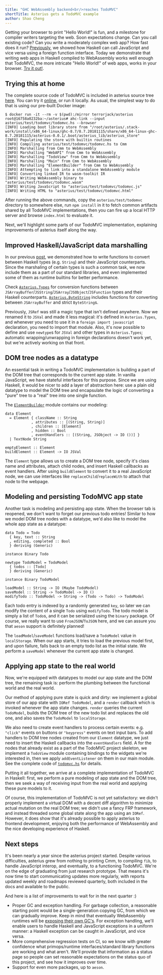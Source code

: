 ```yaml
---
title: "GHC WebAssembly backend<br/>reaches TodoMVC"
shortTitle: Asterius gets a TodoMVC example
author: Shao Cheng
---
```


Getting your browser to print "Hello World!" is fun, and a milestone
for compiler writers targeting the web. Soon expectations change. Can
you call existing code? Can you write a moderately complex web app?
How fast does it run? [Previously][asterius-ffi], we showed how
Haskell can call JavaScript and vice versa using a foreign function
interface. Today we demonstrate that writing web apps in Haskell
compiled to WebAssembly works well enough that TodoMVC, the more
intricate "Hello World!" of web apps, works in your
browser. [Try it out!][tweag-todomvc].

[asterius-ffi]: https://www.tweag.io/posts/2018-09-12-asterius-ffi.html
[tweag-todomvc]: https://tweag.io/wasm-todomvc

## Trying this at home

The complete source code of TodoMVC is included in asterius source
tree
[here](https://github.com/tweag/asterius/tree/master/asterius/test/todomvc).
You can try it [online][tweag-todomvc], or run it locally. As usual,
the simplest way to do that is using our pre-built Docker image:

```
$ docker run -it --rm -v $(pwd):/mirror terrorjack/asterius
root@16758a0232ba:~/asterius# ahc-link --input asterius/test/todomvc/todomvc.hs --browser
[INFO] Loading boot library store from "/root/asterius/.stack-work/install/x86_64-linux/ghc-8.7/8.7.20181115/share/x86_64-linux-ghc-8.7.20181115/asterius-0.0.1/.boot/asterius_lib/asterius_store"
[INFO] Populating the store with builtin routines
[INFO] Compiling asterius/test/todomvc/todomvc.hs to Cmm
[INFO] Marshalling from Cmm to WebAssembly
[INFO] Marshalling "WebAPI" from Cmm to WebAssembly
[INFO] Marshalling "TodoView" from Cmm to WebAssembly
[INFO] Marshalling "Main" from Cmm to WebAssembly
[INFO] Marshalling "ElementBuilder" from Cmm to WebAssembly
[INFO] Attempting to link into a standalone WebAssembly module
[INFO] Converting linked IR to wasm-toolkit IR
[INFO] Writing WebAssembly binary to "asterius/test/todomvc/todomvc.wasm"
[INFO] Writing JavaScript to "asterius/test/todomvc/todomvc.js"
[INFO] Writing HTML to "asterius/test/todomvc/todomvc.html"
```

After running the above commands, copy the `asterius/test/todomvc`
directory to somewhere else, run `npm install` in it to fetch common
artifacts shared by all TodoMVC implementations, then you can fire up
a local HTTP server and browse `index.html` to evaluate it.

Next, we'll highlight some parts of our TodoMVC implementation,
explaining improvements of asterius itself along the way.

## Improved Haskell/JavaScript data marshalling

In our previous [post][asterius-ffi], we demonstrated how to write
functions to convert between Haskell types (e.g. `String`) and their
JavaScript counterparts. Since the marshaling of certain types is such
a common task, we now include them as a part of our standard
libraries, and even implemented some of them as runtime builtins for
better performance.

Check
[`Asterius.Types`](https://github.com/tweag/asterius/blob/master/ghc-toolkit/boot-libs/ghc-prim/Asterius/Types.hs) for
conversion functions between
`JSArrayBuffer`/`JSString`/`JSArray`/`JSObject`/`JSFunction` types and
their Haskell
counterparts.
[`Asterius.ByteString`](https://github.com/tweag/asterius/blob/master/ghc-toolkit/boot-libs/bytestring/Asterius/ByteString.hs) includes
functions for converting between `JSArrayBuffer` and strict
`ByteString`s.

Previously, `JSRef` was still a magic type that isn't defined
anywhere. Now we renamed it to `JSVal` and made it less magical: it's
defined in `Asterius.Types`, and whenever you need to use it in
a `foreign import javascript` declaration, you need to import that
module. Also, it's now possible to define and use `newtype`s for
`JSVal` and other types in `Asterius.Types`; automatic
wrapping/unwrapping in foreign declarations doesn't work yet, but
we're actively working on that front.

## DOM tree nodes as a datatype

An essential task in writing a TodoMVC implementation is building
a part of the DOM tree that corresponds to the current app state. In
vanilla JavaScript, we have stateful interfaces for this purpose.
Since we are using Haskell, it would be nicer to add a layer of
abstraction here: use a plain old datatype to model the DOM tree and
encapsulate the logic of converting a "pure" tree to a "real" tree
into one single function.

The [`ElementBuilder`](https://github.com/tweag/asterius/blob/master/asterius/test/todomvc/ElementBuilder.hs) module contains our modeling:

```
data Element
  = Element { className :: String
            , attributes :: [(String, String)]
            , children :: [Element]
            , hidden :: Bool
            , eventHandlers :: [(String, JSObject -> IO ())] }
  | TextNode String

emptyElement :: Element
buildElement :: Element -> IO JSVal
```

The `Element` type allows us to create a DOM tree node, specify it's
class name and attributes, attach child nodes, and insert Haskell
callbacks as event handlers. After using `buildElement` to convert it
to a real JavaScript node, we can use interfaces like
`replaceChild`/`replaceWith` to attach that node to the webpage.

## Modeling and persisting TodoMVC app state

Another task is modeling and persisting app state. When the browser
tab is reopened, we don't want to forget our previous todo entries!
Similar to how we model DOM tree nodes with a datatype, we'd also like
to model the whole app state as a datatype:

```
data Todo = Todo
  { key, text :: String
  , editing, completed :: Bool
  } deriving (Generic)

instance Binary Todo

newtype TodoModel = TodoModel
  { todos :: [Todo]
  } deriving (Generic)

instance Binary TodoModel

loadModel :: String -> IO (Maybe TodoModel)
saveModel :: String -> TodoModel -> IO ()
modifyTodo :: TodoModel -> String -> (Todo -> Todo) -> TodoModel
```

Each todo entry is indexed by a randomly generated `key`, so later we
can modify the content of a single `Todo` using `modifyTodo`. The todo
model is simply a list of `Todo`s, and it can be serialized using the
`binary` package. Of course, we really want to use `FromJSON`/`ToJSON`
here, and we can assure you that `aeson` support is definitely
planned!

The `loadModel`/`saveModel` functions load/save a `TodoModel` value in
`localStorage`. When our app starts, it tries to load the previous
model first, and upon failure, falls back to an empty todo list as the
initial state. We perform a `saveModel` whenever the current app state
is changed.

## Applying app state to the real world

Now, we're equipped with datatypes to model our app state and the DOM
tree, the remaining task is: perform the plumbing between the
functional world and the real world.

Our method of applying pure state is quick and dirty: we implement
a global store of our app state with `IORef TodoModel`, and a `render`
callback which is invoked whenever the app state changes. `render`
queries the current `TodoModel`, builds the DOM tree of the new todo
list and replaces the old one, and also saves the `TodoModel` to
`localStorage`.

We also need to create event handlers to process certain events: e.g.
`"click"` events on buttons or `"keypress"` events on text input bars.
To add handlers to DOM tree nodes created from our `Element` datatype,
we just need to insert the Haskell callbacks into the `eventHandlers`
field. A for the nodes that already exist as a part of the TodoMVC
project skeleton, we implement a `TodoView` module containing bindings
to the widgets we're interested in, then we apply `addEventListener`
on them in our main module. See the complete code
of
[`todomvc.hs`](https://github.com/tweag/asterius/blob/master/asterius/test/todomvc/todomvc.hs) for
details.

Putting it all together, we arrive at a complete implementation of
TodoMVC in Haskell: first, we perform a pure modeling of app state and
the DOM tree, then we seek a way of receiving input from the real
world and applying these pure models to it.

Of course, this implementation of TodoMVC is not yet satisfactory: we
didn't properly implement a virtual DOM with a decent diff algorithm
to minimize actual mutation on the real DOM tree; we didn't use
a fancy FRP framework, and instead threaded some global state along
the app using an `IORef`. However, it does show that it's already
possible to apply asterius to frontend development, enjoying both the
performance of WebAssembly and the nice developing experience of
Haskell.

## Next steps

It's been nearly a year since the asterius project started. Despite
various difficulties, asterius grew from nothing to printing Cmm, to
compiling `fib`, to handle JavaScript interop, and eventually, to
a functioning TodoMVC. We're on the edge of graduating from just
research prototype. That means it's now time to start communicating
updates more regularly, with reports updated weekly and
roadmaps reviewed quarterly, both included in the docs and available
to the public.

And here is a list of improvements to wait for in the next quarter :)

* Proper GC and exception handling. For garbage collection,
  a reasonable starting point would be a single-generation copying GC,
  from which we can gradually improve. Keep in mind that eventually
  WebAssembly runtimes will be [exposing their own GC's][wasm-gc]. For
  exception handling, we'll enable users to handle Haskell and
  JavaScript exceptions in a uniform manner: a Haskell exception can
  be caught in JavaScript, and vice versa.
* More comprehensive regression tests on CI, so we know with greater
  confidence what primops/runtime interfaces/standard library
  functions are working and what aren't. We'll provide that
  information as a status page so people can set reasonable
  expectations on the status quo of this project, and see how it
  improves over time.
* Support for even more packages, up to `aeson`.

[wasm-gc]: https://github.com/WebAssembly/gc/blob/master/proposals/gc/Overview.md
